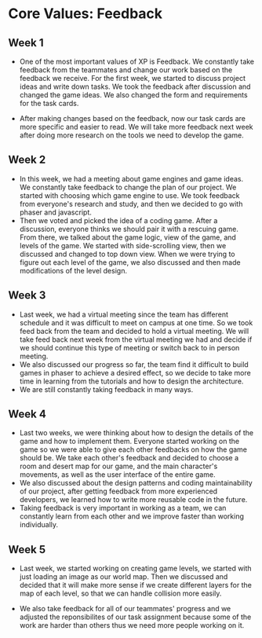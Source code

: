 # Core Values: Feedback
## Week 1

* One of the most important values of XP is Feedback. We constantly take feedback from the teammates and change our work based on the feedback we receive. For the first week, we started to discuss project ideas and write down tasks. We took the feedback after discussion and changed the game ideas. We also changed the form and requirements for the task cards. 

* After making changes based on the feedback, now our task cards are more specific and easier to read. We will take more feedback next week after doing more research on the tools we need to develop the game.

## Week 2

* In this week, we had a meeting about game engines and game ideas. We constantly take feedback to change the plan of our project. We started with choosing which game engine to use. We took feedback from everyone's research and study, and then we decided to go with phaser and javascript. 
* Then we voted and picked the idea of a coding game. After a discussion, everyone thinks we should pair it with a rescuing game. From there, we talked about the game logic, view of the game, and levels of the game. We started with side-scrolling view, then we discussed and changed to top down view. When we were trying to figure out each level of the game, we also discussed and then made modifications of the level design. 

## Week 3
* Last week, we had a virtual meeting since the team has different schedule and it was difficult to meet on campus at one time. So we took feed back from the team and decided to hold a virtual meeting. We will take feed back next week from the virtual meeting we had and decide if we should continue this type of meeting or switch back to in person meeting.
* We also discussed our progress so far, the team find it difficult to build games in phaser to achieve a desired effect, so we decide to take more time in learning from the tutorials and how to design the architecture. 
* We are still constantly taking feedback in many ways.

## Week 4

* Last two weeks, we were thinking about how to design the details of the game and how to implement them. Everyone started working on the game so we were able to give each other feedbacks on how the game should be. We take each other's feedback and decided to choose a room and desert map for our game, and the main character's movements, as well as the user interface of the entire game.
* We also discussed about the design patterns and coding maintainability of our project, after getting feedback from more experienced developers, we learned how to write more reusable code in the future. 
* Taking feedback is very important in working as a team, we can constantly learn from each other and we improve faster than working individually.

## Week 5
* Last week, we started working on creating game levels, we started with just loading an image as our world map. Then we discussed and decided that it will make more sense if we create different layers for the map of each level, so that we can handle collision more easily.

* We also take feedback for all of our teammates' progress and we adjusted the reponsibilites of our task assignment because some of the work are harder than others thus we need more people working on it.


